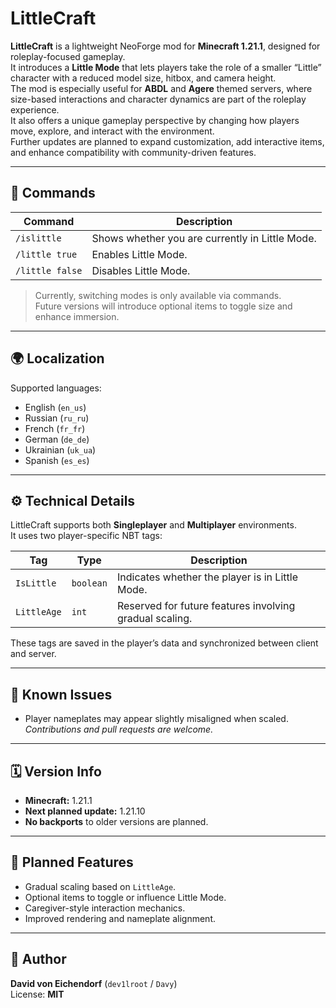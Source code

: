 # LittleCraft

**LittleCraft** is a lightweight NeoForge mod for **Minecraft 1.21.1**, designed for roleplay-focused gameplay.  
It introduces a **Little Mode** that lets players take the role of a smaller “Little” character with a reduced model size, hitbox, and camera height.  
The mod is especially useful for **ABDL** and **Agere** themed servers, where size-based interactions and character dynamics are part of the roleplay experience.  
It also offers a unique gameplay perspective by changing how players move, explore, and interact with the environment.  
Further updates are planned to expand customization, add interactive items, and enhance compatibility with community-driven features.


---

## 💬 Commands

| Command | Description |
|----------|-------------|
| `/islittle` | Shows whether you are currently in Little Mode. |
| `/little true` | Enables Little Mode. |
| `/little false` | Disables Little Mode. |

> Currently, switching modes is only available via commands.  
> Future versions will introduce optional items to toggle size and enhance immersion.

---

## 🌍 Localization

Supported languages:
- English (`en_us`)
- Russian (`ru_ru`)
- French (`fr_fr`)
- German (`de_de`)
- Ukrainian (`uk_ua`)
- Spanish (`es_es`)

---

## ⚙️ Technical Details

LittleCraft supports both **Singleplayer** and **Multiplayer** environments.  
It uses two player-specific NBT tags:

| Tag | Type | Description |
|------|------|-------------|
| `IsLittle` | `boolean` | Indicates whether the player is in Little Mode. |
| `LittleAge` | `int` | Reserved for future features involving gradual scaling. |

These tags are saved in the player’s data and synchronized between client and server.

---

## 🧱 Known Issues

- Player nameplates may appear slightly misaligned when scaled.  
  *Contributions and pull requests are welcome.*

---

## 🗓 Version Info

- **Minecraft:** 1.21.1  
- **Next planned update:** 1.21.10  
- **No backports** to older versions are planned.

---

## 🔮 Planned Features

- Gradual scaling based on `LittleAge`.  
- Optional items to toggle or influence Little Mode.  
- Caregiver-style interaction mechanics.  
- Improved rendering and nameplate alignment.

---

## 👤 Author

**David von Eichendorf** (`dev1lroot` / `Davy`)  
License: **MIT**
